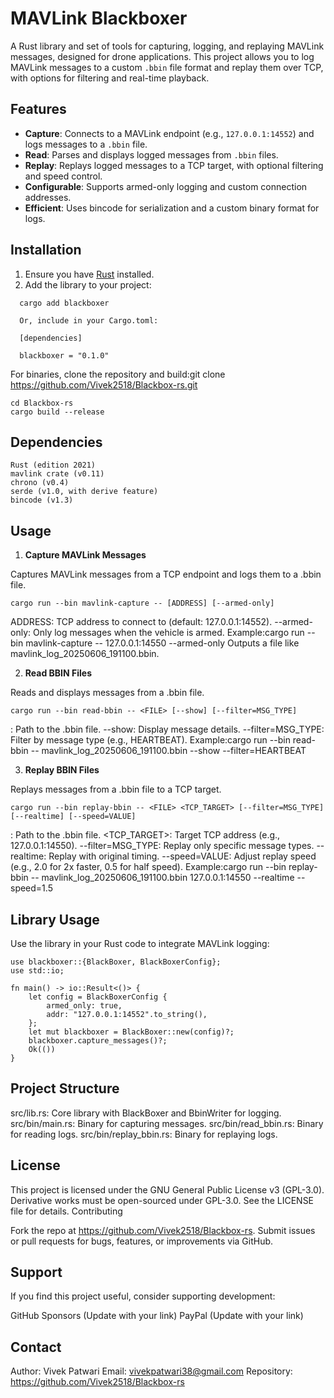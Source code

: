 # MAVLink Blackboxer

A Rust library and set of tools for capturing, logging, and replaying MAVLink messages, designed for drone applications. This project allows you to log MAVLink messages to a custom `.bbin` file format and replay them over TCP, with options for filtering and real-time playback.

## Features
- **Capture**: Connects to a MAVLink endpoint (e.g., `127.0.0.1:14552`) and logs messages to a `.bbin` file.
- **Read**: Parses and displays logged messages from `.bbin` files.
- **Replay**: Replays logged messages to a TCP target, with optional filtering and speed control.
- **Configurable**: Supports armed-only logging and custom connection addresses.
- **Efficient**: Uses bincode for serialization and a custom binary format for logs.

## Installation

1. Ensure you have [Rust](https://www.rust-lang.org/tools/install) installed.
2. Add the library to your project:
 ```
   cargo add blackboxer

   Or, include in your Cargo.toml:

   [dependencies]

   blackboxer = "0.1.0"

```
For binaries, clone the repository and build:git clone https://github.com/Vivek2518/Blackbox-rs.git
```
cd Blackbox-rs
cargo build --release

```



## Dependencies

```
Rust (edition 2021)
mavlink crate (v0.11)
chrono (v0.4)
serde (v1.0, with derive feature)
bincode (v1.3)

```

## Usage
1. **Capture MAVLink Messages**

Captures MAVLink messages from a TCP endpoint and logs them to a .bbin file.
```
cargo run --bin mavlink-capture -- [ADDRESS] [--armed-only]

```

ADDRESS: TCP address to connect to (default: 127.0.0.1:14552).
--armed-only: Only log messages when the vehicle is armed.
Example:cargo run --bin mavlink-capture -- 127.0.0.1:14550 --armed-only
Outputs a file like mavlink_log_20250606_191100.bbin.



2. **Read BBIN Files**

Reads and displays messages from a .bbin file.
```
cargo run --bin read-bbin -- <FILE> [--show] [--filter=MSG_TYPE]

```

<FILE>: Path to the .bbin file.
--show: Display message details.
--filter=MSG_TYPE: Filter by message type (e.g., HEARTBEAT).
Example:cargo run --bin read-bbin -- mavlink_log_20250606_191100.bbin --show --filter=HEARTBEAT



3. **Replay BBIN Files**

Replays messages from a .bbin file to a TCP target.
```
cargo run --bin replay-bbin -- <FILE> <TCP_TARGET> [--filter=MSG_TYPE] [--realtime] [--speed=VALUE]

```

<FILE>: Path to the .bbin file.
<TCP_TARGET>: Target TCP address (e.g., 127.0.0.1:14550).
--filter=MSG_TYPE: Replay only specific message types.
--realtime: Replay with original timing.
--speed=VALUE: Adjust replay speed (e.g., 2.0 for 2x faster, 0.5 for half speed).
Example:cargo run --bin replay-bbin -- mavlink_log_20250606_191100.bbin 127.0.0.1:14550 --realtime --speed=1.5



## Library Usage

Use the library in your Rust code to integrate MAVLink logging:
```
use blackboxer::{BlackBoxer, BlackBoxerConfig};
use std::io;

fn main() -> io::Result<()> {
    let config = BlackBoxerConfig {
        armed_only: true,
        addr: "127.0.0.1:14552".to_string(),
    };
    let mut blackboxer = BlackBoxer::new(config)?;
    blackboxer.capture_messages()?;
    Ok(())
}

```

## Project Structure

src/lib.rs: Core library with BlackBoxer and BbinWriter for logging.
src/bin/main.rs: Binary for capturing messages.
src/bin/read_bbin.rs: Binary for reading logs.
src/bin/replay_bbin.rs: Binary for replaying logs.

## License

This project is licensed under the GNU General Public License v3 (GPL-3.0). Derivative works must be open-sourced under GPL-3.0. See the LICENSE file for details.
Contributing

Fork the repo at https://github.com/Vivek2518/Blackbox-rs.
Submit issues or pull requests for bugs, features, or improvements via GitHub.

## Support

If you find this project useful, consider supporting development:

GitHub Sponsors (Update with your link)
PayPal (Update with your link)

## Contact

Author: Vivek Patwari
Email: vivekpatwari38@gmail.com
Repository: https://github.com/Vivek2518/Blackbox-rs



